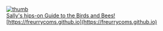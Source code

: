 [![thumb](https://github.com/freurrycoms/freurrycoms.github.io/assets/148351856/2f5280de-29af-4aca-9bbd-1d43b9c07766)](https://freurrycoms.github.io/coms/sallymtails)  
[Sally's hips-on Guide to the Birds and Bees!](https://freurrycoms.github.io/coms/sallymtails)  
[https://freurrycoms.github.io](https://freurrycoms.github.io)
